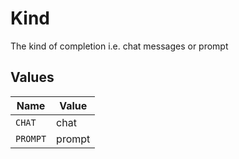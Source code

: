 # Kind

The kind of completion i.e. chat messages or prompt


## Values

| Name     | Value    |
| -------- | -------- |
| `CHAT`   | chat     |
| `PROMPT` | prompt   |